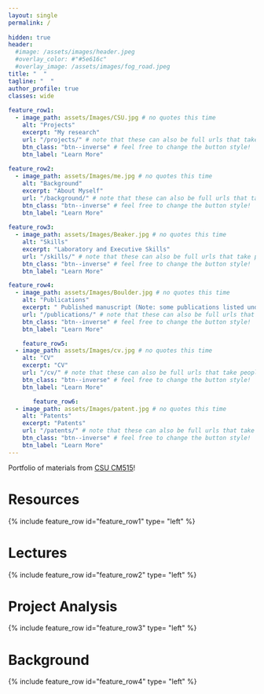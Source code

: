 ```yaml
---
layout: single
permalink: / 
     
hidden: true
header:
  #image: /assets/images/header.jpeg
  #overlay_color: #"#5e616c"
  #overlay_image: /assets/images/fog_road.jpeg
title: "  "
tagline: "  "   
author_profile: true
classes: wide
   
feature_row1:
  - image_path: assets/Images/CSU.jpg # no quotes this time
    alt: "Projects"
    excerpt: "My research"
    url: "/projects/" # note that these can also be full urls that take people to other sites
    btn_class: "btn--inverse" # feel free to change the button style!
    btn_label: "Learn More"
    
feature_row2:
  - image_path: assets/Images/me.jpg # no quotes this time
    alt: "Background"
    excerpt: "About Myself"
    url: "/background/" # note that these can also be full urls that take people to other sites
    btn_class: "btn--inverse" # feel free to change the button style!
    btn_label: "Learn More"
    
feature_row3:
  - image_path: assets/Images/Beaker.jpg # no quotes this time
    alt: "Skills"
    excerpt: "Laboratory and Executive Skills"
    url: "/skills/" # note that these can also be full urls that take people to other sites
    btn_class: "btn--inverse" # feel free to change the button style!
    btn_label: "Learn More"

feature_row4:
  - image_path: assets/Images/Boulder.jpg # no quotes this time
    alt: "Publications"
    excerpt: " Published manuscript (Note: some publications listed under maiden name Ly)"
    url: "/publications/" # note that these can also be full urls that take people to other sites
    btn_class: "btn--inverse" # feel free to change the button style!
    btn_label: "Learn More"

    feature_row5:
  - image_path: assets/Images/cv.jpg # no quotes this time
    alt: "CV"
    excerpt: "CV"
    url: "/cv/" # note that these can also be full urls that take people to other sites
    btn_class: "btn--inverse" # feel free to change the button style!
    btn_label: "Learn More"

       feature_row6:
  - image_path: assets/Images/patent.jpg # no quotes this time
    alt: "Patents"
    excerpt: "Patents"
    url: "/patents/" # note that these can also be full urls that take people to other sites
    btn_class: "btn--inverse" # feel free to change the button style!
    btn_label: "Learn More" 
---
```


Portfolio of materials from [CSU CM515](https://github.com/Colorado-State-University-CMB/CM515-course-2025/tree/main)! 

# Resources

{% include feature_row id="feature_row1" type= "left" %}

# Lectures

{% include feature_row id="feature_row2" type= "left" %}

# Project Analysis

{% include feature_row id="feature_row3" type= "left" %}

# Background

{% include feature_row id="feature_row4" type= "left" %}

